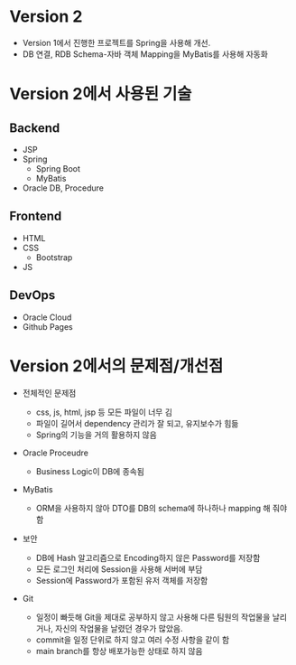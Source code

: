 # Version 2
- Version 1에서 진행한 프로젝트를 Spring을 사용해 개선.
- DB 연결, RDB Schema-자바 객체 Mapping을 MyBatis를 사용해 자동화

# Version 2에서 사용된 기술
## Backend
  - JSP
  - Spring
    - Spring Boot
    - MyBatis
  - Oracle DB, Procedure
  
## Frontend
  - HTML
  - CSS
    - Bootstrap
  - JS

## DevOps
  - Oracle Cloud
  - Github Pages

# Version 2에서의 문제점/개선점

- 전체적인 문제점
  - css, js, html, jsp 등 모든 파일이 너무 김
  - 파일이 길어서 dependency 관리가 잘 되고, 유지보수가 힘듦
  - Spring의 기능을 거의 활용하지 않음

- Oracle Proceudre
  - Business Logic이 DB에 종속됨

- MyBatis
  - ORM을 사용하지 않아 DTO를 DB의 schema에 하나하나 mapping 해 줘야 함

- 보안
  - DB에 Hash 알고리즘으로 Encoding하지 않은 Password를 저장함
  - 모든 로그인 처리에 Session을 사용해 서버에 부담
  - Session에 Password가 포함된 유저 객체를 저장함

- Git
    - 일정이 빠듯해 Git을 제대로 공부하지 않고 사용해 다른 팀원의 작업물을 날리거나, 자신의 작업물을 날렸던 경우가 많았음.
    - commit을 일정 단위로 하지 않고 여러 수정 사항을 같이 함
    - main branch를 항상 배포가능한 상태로 하지 않음